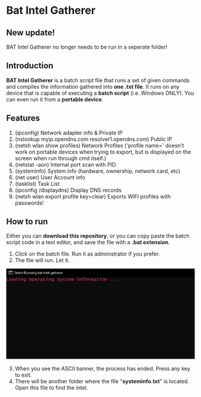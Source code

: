 # Bat Intel Gatherer


## New update!
BAT Intel Gatherer no longer needs to be run in a seperate folder!


## Introduction

**BAT Intel Gatherer** is a batch script file that runs a set of given commands and compiles the information gathered into **one .txt file**.
It runs on any device that is capable of executing a **batch script** (i.e. Windows ONLY). You can even run it from a **portable device**.

## Features

1. (ipconfig) Network adapter info & Private IP
2. (nslookup myip.opendns.com resolver1.opendns.com) Public IP
3. (netsh wlan show profiles) Network Profiles ('profile name=' doesn't work on portable devices when trying to export, but is displayed on the screen when run through cmd itself.)
4. (netstat -aon) Internal port scan with PID
5. (systeminfo) System info (hardware, ownership, network card, etc)
6. (net user) User Account info
7. (tasklist) Task List
8. (ipconfig /displaydns) Display DNS records
9. (netsh wlan export profile key=clear) Exports WIFI profiles with passwords!


##  How to run

Either you can **download this repository**, or you can copy paste the batch script code in a text editor, and save the file with a **.bat extension**.

1. Click on the batch file. Run it as administrator if you prefer.
2. The file will run. Let it.

![Startup](/loading.png)

3. When you see the ASCII banner, the process has ended. Press any key to exit.
4. There will be another folder where the file "**systeminfo.txt**" is located. Open this file to find the intel.
